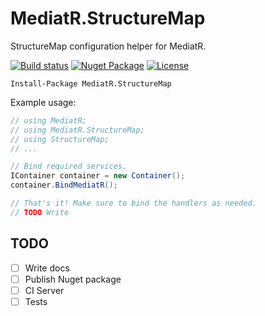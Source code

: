 # MediatR.StructureMap
StructureMap configuration helper for MediatR. 

[![Build status](https://img.shields.io/appveyor/ci/Silvenga/mediatr-StructureMap.svg?maxAge=86400&style=flat-square)](https://ci.appveyor.com/project/Silvenga/mediatr-StructureMap)
[![Nuget Package](https://img.shields.io/nuget/v/MediatR.StructureMap.svg?maxAge=86400&style=flat-square)](https://www.nuget.org/packages/MediatR.StructureMap/)
[![License](https://img.shields.io/github/license/silvenga/MediatR.StructureMap.svg?maxAge=86400&style=flat-square)](https://github.com/Silvenga/MediatR.StructureMap/blob/master/LICENSE)
 
```
Install-Package MediatR.StructureMap
```

Example usage:

```csharp
// using MediatR;
// using MediatR.StructureMap;
// using StructureMap;
// ...

// Bind required services.
IContainer container = new Container();
container.BindMediatR();

// That's it! Make sure to bind the handlers as needed.
// TODO Write
```

## TODO
- [ ] Write docs
- [ ] Publish Nuget package
- [ ] CI Server
- [ ] Tests